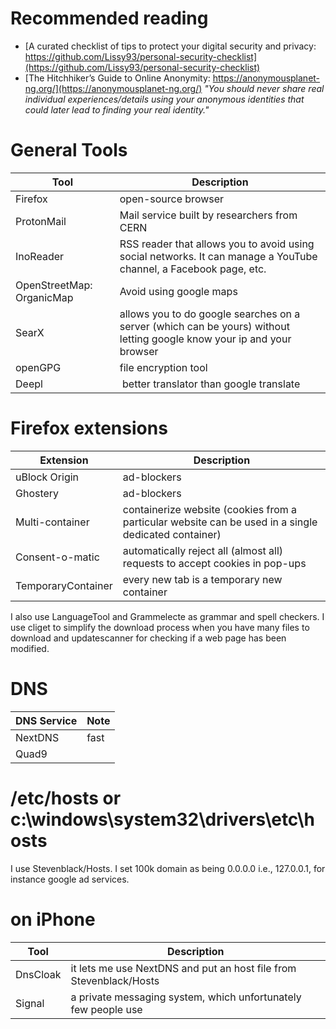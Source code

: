 # Recommended reading
- [A curated checklist of tips to protect your digital security and privacy: https://github.com/Lissy93/personal-security-checklist](https://github.com/Lissy93/personal-security-checklist)
- [The Hitchhiker’s Guide to Online Anonymity: https://anonymousplanet-ng.org/](https://anonymousplanet-ng.org/) *"You should never share real individual experiences/details using your anonymous identities that could later lead to finding your real identity."*


# General Tools 
| Tool     | Description |
| ----------- | ----------- |
| Firefox     |  open-source browser      |
| ProtonMail   | Mail service built by researchers from CERN       |
| InoReader | RSS reader that allows you to avoid using social networks. It can manage a YouTube channel, a Facebook page, etc. |
| OpenStreetMap: OrganicMap | Avoid using google maps |
| SearX | allows you to do google searches on a server (which can be yours) without letting google know your ip and your browser |
| openGPG | file encryption tool |
| Deepl | better translator than google translate|

# Firefox extensions 

| Extension    | Description |
| ----------- | ----------- |
| uBlock Origin | ad-blockers | 
| Ghostery | ad-blockers | 
| Multi-container | containerize website (cookies from a particular website can be used in a single dedicated container)  | 
| Consent-o-matic | automatically reject all (almost all) requests to accept cookies in pop-ups | 
| TemporaryContainer | every new tab is a temporary new container | 

I also use LanguageTool and Grammelecte as grammar and spell checkers.
I use cliget to simplify the download process when you have many files to download and updatescanner for checking if a web page has been modified.

# DNS 

| DNS Service | Note |
| ----------- | ----------- |
| NextDNS | fast |
| Quad9 | |

# /etc/hosts or c:\windows\system32\drivers\etc\hosts

I use Stevenblack/Hosts. I set 100k domain as being 0.0.0.0 i.e., 127.0.0.1, for instance google ad services.

# on iPhone 

| Tool | Description | 
| ----------- | ----------- |
| DnsCloak | it lets me use NextDNS and put an host file from Stevenblack/Hosts | 
| Signal | a private messaging system, which unfortunately few people use | 

# 





